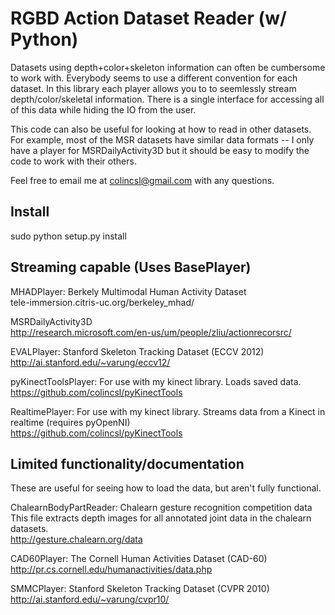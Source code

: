 RGBD Action Dataset Reader (w/ Python)
===============

Datasets using depth+color+skeleton information can often be cumbersome to work with. Everybody seems to use a different convention for each dataset. In this library each player allows you to to seemlessly stream depth/color/skeletal information. There is a single interface for accessing all of this data while hiding the IO from the user. 

This code can also be useful for looking at how to read in other datasets. For example, most of the MSR datasets have similar data formats -- I only have a player for MSRDailyActivity3D but it should be easy to modify the code to work with their others.

Feel free to email me at colincsl@gmail.com with any questions.

Install
-----------
sudo python setup.py install

Streaming capable (Uses BasePlayer)
-----------

MHADPlayer: Berkely Multimodal Human Activity Dataset  
tele-immersion.citris-uc.org/berkeley_mhad/


MSRDailyActivity3D  
http://research.microsoft.com/en-us/um/people/zliu/actionrecorsrc/


EVALPlayer: Stanford Skeleton Tracking Dataset (ECCV 2012)  
http://ai.stanford.edu/~varung/eccv12/


pyKinectToolsPlayer: For use with my kinect library. Loads saved data.  
https://github.com/colincsl/pyKinectTools


RealtimePlayer: For use with my kinect library. Streams data from a Kinect in realtime (requires pyOpenNI)  
https://github.com/colincsl/pyKinectTools


Limited functionality/documentation
-----------

These are useful for seeing how to load the data, but aren't fully functional. 

ChalearnBodyPartReader: Chalearn gesture recognition competition data  
This file extracts depth images for all annotated joint data in the chalearn datasets.  
http://gesture.chalearn.org/data  

CAD60Player: The Cornell Human Activities Dataset (CAD-60)  
http://pr.cs.cornell.edu/humanactivities/data.php

SMMCPlayer: Stanford Skeleton Tracking Dataset (CVPR 2010)  
http://ai.stanford.edu/~varung/cvpr10/
